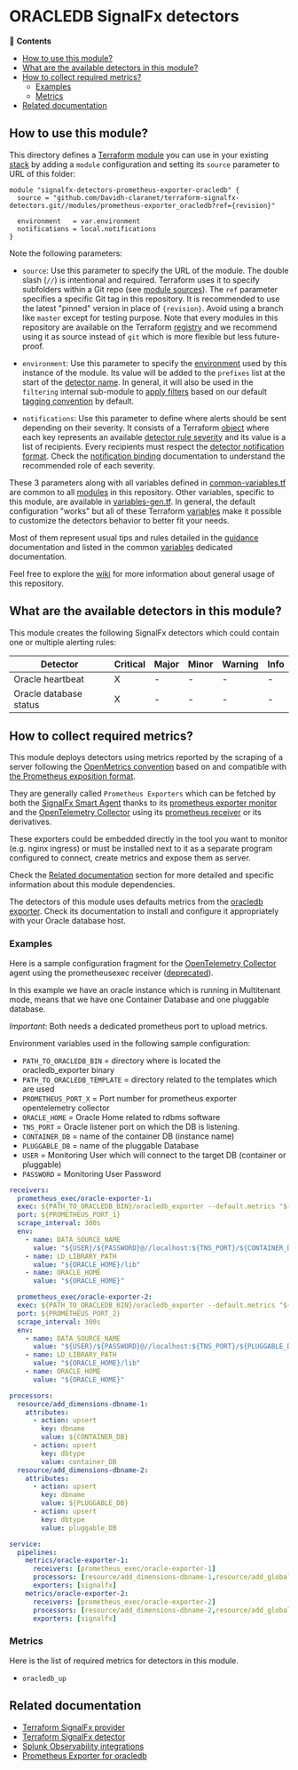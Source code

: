 # ORACLEDB SignalFx detectors

<!-- START doctoc generated TOC please keep comment here to allow auto update -->
<!-- DON'T EDIT THIS SECTION, INSTEAD RE-RUN doctoc TO UPDATE -->
:link: **Contents**

- [How to use this module?](#how-to-use-this-module)
- [What are the available detectors in this module?](#what-are-the-available-detectors-in-this-module)
- [How to collect required metrics?](#how-to-collect-required-metrics)
  - [Examples](#examples)
  - [Metrics](#metrics)
- [Related documentation](#related-documentation)

<!-- END doctoc generated TOC please keep comment here to allow auto update -->

## How to use this module?

This directory defines a [Terraform](https://www.terraform.io/)
[module](https://www.terraform.io/language/modules/syntax) you can use in your
existing [stack](https://github.com/claranet/terraform-signalfx-detectors/wiki/Getting-started#stack) by adding a
`module` configuration and setting its `source` parameter to URL of this folder:

```hcl
module "signalfx-detectors-prometheus-exporter-oracledb" {
  source = "github.com/Davidh-claranet/terraform-signalfx-detectors.git//modules/prometheus-exporter_oracledb?ref={revision}"

  environment   = var.environment
  notifications = local.notifications
}
```

Note the following parameters:

* `source`: Use this parameter to specify the URL of the module. The double slash (`//`) is intentional  and required.
  Terraform uses it to specify subfolders within a Git repo (see [module
  sources](https://www.terraform.io/language/modules/sources)). The `ref` parameter specifies a specific Git tag in
  this repository. It is recommended to use the latest "pinned" version in place of `{revision}`. Avoid using a branch
  like `master` except for testing purpose. Note that every modules in this repository are available on the Terraform
  [registry](https://registry.terraform.io/modules/claranet/detectors/signalfx) and we recommend using it as source
  instead of `git` which is more flexible but less future-proof.

* `environment`: Use this parameter to specify the
  [environment](https://github.com/claranet/terraform-signalfx-detectors/wiki/Getting-started#environment) used by this
  instance of the module.
  Its value will be added to the `prefixes` list at the start of the [detector
  name](https://github.com/claranet/terraform-signalfx-detectors/wiki/Templating#example).
  In general, it will also be used in the `filtering` internal sub-module to [apply
  filters](https://github.com/claranet/terraform-signalfx-detectors/wiki/Guidance#filtering) based on our default
  [tagging convention](https://github.com/claranet/terraform-signalfx-detectors/wiki/Tagging-convention) by default.

* `notifications`: Use this parameter to define where alerts should be sent depending on their severity. It consists
  of a Terraform [object](https://www.terraform.io/language/expressions/type-constraints#object) where each key represents an available
  [detector rule severity](https://docs.splunk.com/observability/alerts-detectors-notifications/create-detectors-for-alerts.html#severity)
  and its value is a list of recipients. Every recipients must respect the [detector notification
  format](https://registry.terraform.io/providers/splunk-terraform/signalfx/latest/docs/resources/detector#notification-format).
  Check the [notification binding](https://github.com/claranet/terraform-signalfx-detectors/wiki/Notifications-binding)
  documentation to understand the recommended role of each severity.

These 3 parameters along with all variables defined in [common-variables.tf](common-variables.tf) are common to all
[modules](../) in this repository. Other variables, specific to this module, are available in
[variables-gen.tf](variables-gen.tf).
In general, the default configuration "works" but all of these Terraform
[variables](https://www.terraform.io/language/values/variables) make it possible to
customize the detectors behavior to better fit your needs.

Most of them represent usual tips and rules detailed in the
[guidance](https://github.com/claranet/terraform-signalfx-detectors/wiki/Guidance) documentation and listed in the
common [variables](https://github.com/claranet/terraform-signalfx-detectors/wiki/Variables) dedicated documentation.

Feel free to explore the [wiki](https://github.com/claranet/terraform-signalfx-detectors/wiki) for more information about
general usage of this repository.

## What are the available detectors in this module?

This module creates the following SignalFx detectors which could contain one or multiple alerting rules:

|Detector|Critical|Major|Minor|Warning|Info|
|---|---|---|---|---|---|
|Oracle heartbeat|X|-|-|-|-|
|Oracle database status|X|-|-|-|-|

## How to collect required metrics?

This module deploys detectors using metrics reported by the
scraping of a server following the [OpenMetrics convention](https://openmetrics.io/) based on and compatible with [the Prometheus
exposition format](https://github.com/prometheus/docs/blob/main/content/docs/instrumenting/exposition_formats.md#openmetrics-text-format).

They are generally called `Prometheus Exporters` which can be fetched by both the [SignalFx Smart Agent](https://github.com/signalfx/signalfx-agent)
thanks to its [prometheus exporter monitor](https://github.com/signalfx/signalfx-agent/blob/main/docs/monitors/prometheus-exporter.md) and the
[OpenTelemetry Collector](https://github.com/signalfx/splunk-otel-collector) using its [prometheus
receiver](https://github.com/open-telemetry/opentelemetry-collector-contrib/tree/main/receiver/prometheusreceiver) or its derivatives.

These exporters could be embedded directly in the tool you want to monitor (e.g. nginx ingress) or must be installed next to it as
a separate program configured to connect, create metrics and expose them as server.


Check the [Related documentation](#related-documentation) section for more detailed and specific information about this module dependencies.

The detectors of this module uses defaults metrics from the [oracledb exporter](https://github.com/iamseth/oracledb_exporter).
Check its documentation to install and configure it appropriately with your Oracle database host.

### Examples

Here is a sample configuration fragment for the [OpenTelemetry Collector](https://opentelemetry.io/docs/collector/) agent using
the prometheusexec receiver ([deprecated](https://github.com/open-telemetry/opentelemetry-collector-contrib/pull/24740)).

In this example we have an oracle instance which is running in Multitenant mode, means that we have one Container Database and one pluggable database. 

_Important_: Both needs a dedicated prometheus port to upload metrics.

Environment variables used in the following sample configuration: 

- `PATH_TO_ORACLEDB_BIN` = directory where is located the oracledb_exporter binary
- `PATH_TO_ORACLEDB_TEMPLATE` = directory related to the templates which are used 
- `PROMETHEUS_PORT_X` = Port number for prometheus exporter opentelemetry collector
- `ORACLE_HOME` = Oracle Home related to rdbms software
- `TNS_PORT` = Oracle listener port on which the DB is listening.
- `CONTAINER_DB` = name of the container DB (instance name)
- `PLUGGABLE_DB` = name of the pluggable Database
- `USER` = Monitoring User which will connect to the target DB (container or pluggable)
- `PASSWORD` = Monitoring User Password


```yaml
receivers:
  prometheus_exec/oracle-exporter-1:
  exec: ${PATH_TO_ORACLEDB_BIN}/oracledb_exporter --default.metrics "${PATH_TO_ORACLEDB_TEMPLATE}/default-metrics.toml" --log.level error --web.listen-address :{{port}}
  port: ${PROMETHEUS_PORT_1}
  scrape_interval: 300s
  env:
    - name: DATA_SOURCE_NAME
      value: "${USER}/${PASSWORD}@//localhost:${TNS_PORT}/${CONTAINER_DB}"
    - name: LD_LIBRARY_PATH
      value: "${ORACLE_HOME}/lib"
    - name: ORACLE_HOME
      value: "${ORACLE_HOME}"

  prometheus_exec/oracle-exporter-2:
  exec: ${PATH_TO_ORACLEDB_BIN}/oracledb_exporter --default.metrics "${PATH_TO_ORACLEDB_TEMPLATE}/default-metrics.toml" --log.level error --web.listen-address :{{port}}
  port: ${PROMETHEUS_PORT_2}
  scrape_interval: 300s
  env:
    - name: DATA_SOURCE_NAME
      value: "${USER}/${PASSWORD}@//localhost:${TNS_PORT}/${PLUGGABLE_DB}"
    - name: LD_LIBRARY_PATH
      value: "${ORACLE_HOME}/lib"
    - name: ORACLE_HOME
      value: "${ORACLE_HOME}"

processors:
  resource/add_dimensions-dbname-1:
    attributes:
      - action: upsert
        key: dbname
        value: ${CONTAINER_DB}
      - action: upsert
        key: dbtype
        value: container_DB
  resource/add_dimensions-dbname-2:
    attributes:
      - action: upsert
        key: dbname
        value: ${PLUGGABLE_DB}
      - action: upsert
        key: dbtype
        value: pluggable_DB

service:
  pipelines:
    metrics/oracle-exporter-1:
      receivers: [prometheus_exec/oracle-exporter-1]
      processors: [resource/add_dimensions-dbname-1,resource/add_global_dimensions]
      exporters: [signalfx]
    metrics/oracle-exporter-2:
      receivers: [prometheus_exec/oracle-exporter-2]
      processors: [resource/add_dimensions-dbname-2,resource/add_global_dimensions]
      exporters: [signalfx]
```


### Metrics


Here is the list of required metrics for detectors in this module.

* `oracledb_up`




## Related documentation

* [Terraform SignalFx provider](https://registry.terraform.io/providers/splunk-terraform/signalfx/latest/docs)
* [Terraform SignalFx detector](https://registry.terraform.io/providers/splunk-terraform/signalfx/latest/docs/resources/detector)
* [Splunk Observability integrations](https://docs.splunk.com/Observability/gdi/get-data-in/integrations.html)
* [Prometheus Exporter for oracledb](https://github.com/iamseth/oracledb_exporter)
